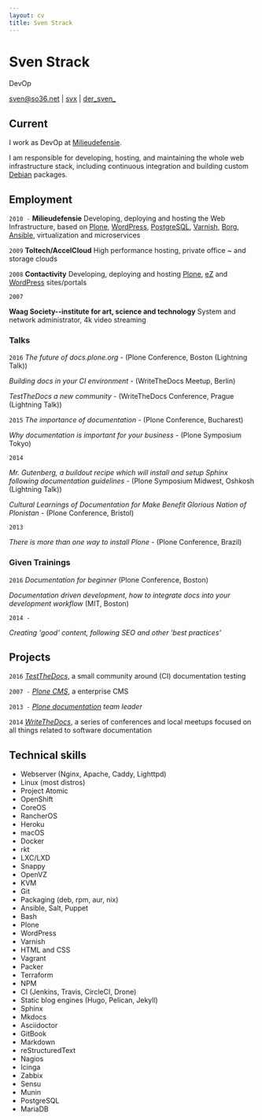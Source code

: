 ```yaml
---
layout: cv
title: Sven Strack
---
```


# Sven Strack

DevOp

<div id="webaddress"><a href="mailto:sven@so36.net">sven@so36.net</a>
|
<i class="fa fa-github">
</i> <a href="http://github.com/svx">svx</a>
|
<i class="fa fa-twitter">
</i> <a href="http://twitter.com/der_sven_">der_sven_</a></div>

## Current

I work as DevOp at [Milieudefensie](https://milieudefensie.nl).

I am responsible for developing, hosting, and maintaining the whole web infrastructure stack, including continuous integration and building custom [Debian](https://debian.org) packages.

## Employment

`2010 -` **Milieudefensie** Developing, deploying and hosting the Web Infrastructure, based on [Plone](https://plone.org), [WordPress](https://wordpress.org/), [PostgreSQL](https://www.postgresql.org/), [Varnish](https://varnish-cache.org/), [Borg](https://borgbackup.readthedocs.io/en/stable/), [Ansible](https://ansible.com), virtualization and microservices

`2009` **Toltech/AccelCloud** High performance hosting, private office ~ and storage clouds

`2008` **Contactivity** Developing, deploying and hosting [Plone](https://plone.org), [eZ](https://ez.no/) and [WordPress](https://wordpress.org/) sites/portals

`2007`

**Waag Society--institute for art, science and technology** System and network administrator, 4k video streaming

### Talks

`2016` _The future of docs.plone.org_ - (Plone Conference, Boston (Lightning Talk))

_Building docs in your CI environment_ - (WriteTheDocs Meetup, Berlin)

_TestTheDocs a new community_ - (WriteTheDocs Conference, Prague (Lightning Talk))

`2015` _The importance of documentation_ - (Plone Conference, Bucharest)

_Why documentation is important for your business_ - (Plone Symposium Tokyo)

`2014`

_Mr. Gutenberg, a buildout recipe which will install and setup Sphinx following documentation guidelines_ - (Plone Symposium Midwest, Oshkosh (Lightning Talk))

_Cultural Learnings of Documentation for Make Benefit Glorious Nation of Plonistan_ - (Plone Conference, Bristol)

`2013`

_There is more than one way to install Plone_ - (Plone Conference, Brazil)

### Given Trainings

`2016` _Documentation for beginner_ (Plone Conference, Boston)

_Documentation driven development, how to integrate docs into your development workflow_ (MIT, Boston)

`2014 -`

_Creating 'good' content, following SEO and other 'best practices'_

## Projects

`2016` _[TestTheDocs](https://testthedocs.org)_, a small community around (CI) documentation testing

`2007 -` _[Plone CMS](https://plone.org)_, a enterprise CMS

`2013 -` _[Plone documentation](https://docs.plone.org) team leader_

`2014` _[WriteTheDocs](http://www.writethedocs.org/)_, a series of conferences and local meetups focused on all things related to software documentation

## Technical skills

- Webserver (Nginx, Apache, Caddy, Lighttpd)
- Linux (most distros)
- Project Atomic
- OpenShift
- CoreOS
- RancherOS
- Heroku
- macOS
- Docker
- rkt
- LXC/LXD
- Snappy
- OpenVZ
- KVM
- Git
- Packaging (deb, rpm, aur, nix)
- Ansible, Salt, Puppet
- Bash
- Plone
- WordPress
- Varnish
- HTML and CSS
- Vagrant
- Packer
- Terraform
- NPM
- CI (Jenkins, Travis, CircleCI, Drone)
- Static blog engines (Hugo, Pelican, Jekyll)
- Sphinx
- Mkdocs
- Asciidoctor
- GitBook
- Markdown
- reStructuredText
- Nagios
- Icinga
- Zabbix
- Sensu
- Munin
- PostgreSQL
- MariaDB

<!-- ### Footer Last updated: April 2017 -->
